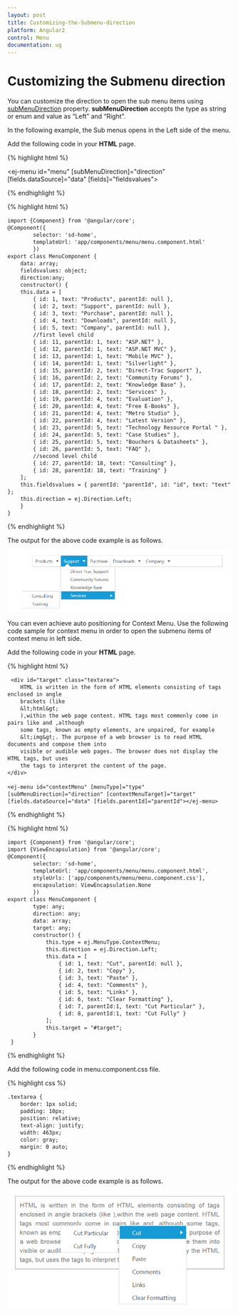 ```yaml
---
layout: post
title: Customizing-the-Submenu-direction
platform: Angular2
control: Menu
documentation: ug
---
```


# Customizing the Submenu direction

You can customize the direction to open the sub menu items using [subMenuDirection](https://help.syncfusion.com/api/js/ejmenu#members:submenudirection) property. **subMenuDirection** accepts the type as string or enum and value as “Left” and “Right”. 

In the following example, the Sub menus opens in the Left side of the menu.

Add the following code in your **HTML** page.

{% highlight html %}

<ej-menu id="menu" [subMenuDirection]="direction" [fields.dataSource]="data" [fields]="fieldsvalues"></ej-menu>

{% endhighlight %}

{% highlight html %}

    import {Component} from '@angular/core';
    @Component({
            selector: 'sd-home',
            templateUrl: 'app/components/menu/menu.component.html'
            })
    export class MenuComponent {
        data: array;
        fieldsvalues: object;
        direction:any;
        constructor() {
        this.data = [
            { id: 1, text: "Products", parentId: null },
            { id: 2, text: "Support", parentId: null },
            { id: 3, text: "Purchase", parentId: null },
            { id: 4, text: "Downloads", parentId: null },
            { id: 5, text: "Company", parentId: null },
            //first level child
            { id: 11, parentId: 1, text: "ASP.NET" },
            { id: 12, parentId: 1, text: "ASP.NET MVC" },
            { id: 13, parentId: 1, text: "Mobile MVC" },
            { id: 14, parentId: 1, text: "Silverlight" },
            { id: 15, parentId: 2, text: "Direct-Trac Support" },
            { id: 16, parentId: 2, text: "Community Forums" },
            { id: 17, parentId: 2, text: "Knowledge Base" },
            { id: 18, parentId: 2, text: "Services" },
            { id: 19, parentId: 4, text: "Evaluation" },
            { id: 20, parentId: 4, text: "Free E-Books" },
            { id: 21, parentId: 4, text: "Metro Studio" },
            { id: 22, parentId: 4, text: "Latest Version" },
            { id: 23, parentId: 5, text: "Technology Resource Portal " },
            { id: 24, parentId: 5, text: "Case Studies" },
            { id: 25, parentId: 5, text: "Bouchers & Datasheets" },
            { id: 26, parentId: 5, text: "FAQ" },
            //second level child
            { id: 27, parentId: 18, text: "Consulting" },
            { id: 28, parentId: 18, text: "Training" }
        ];
        this.fieldsvalues = { parentId: "parentId", id: "id", text: "text" };
        this.direction = ej.Direction.Left;
        }
    }

{% endhighlight %}

The output for the above code example is as follows.          

![](Customizing-the-Submenu-direction_images/Customizing-the-Submenu-direction_img1.png) 

You can even achieve auto positioning for Context Menu. Use the following code sample for context menu in order to open the submenu items of context menu in left side.

Add the following code in your **HTML** page.

{% highlight html %}

     <div id="target" class="textarea">
        HTML is written in the form of HTML elements consisting of tags enclosed in angle
        brackets (like
        &lt;html&gt;
        ),within the web page content. HTML tags most commonly come in pairs like and ,although
        some tags, known as empty elements, are unpaired, for example
        &lt;img&gt;. The purpose of a web browser is to read HTML documents and compose them into
        visible or audible web pages. The browser does not display the HTML tags, but uses
        the tags to interpret the content of the page.
    </div>
	
    <ej-menu id="contextMenu" [menuType]="type" [subMenuDirection]="direction" [contextMenuTarget]="target" [fields.dataSource]="data" [fields.parentId]="parentId"></ej-menu>

{% endhighlight %}

{% highlight html %}

    import {Component} from '@angular/core';
    import {ViewEncapsulation} from '@angular/core'; 
    @Component({
            selector: 'sd-home',
            templateUrl: 'app/components/menu/menu.component.html',
            styleUrls: ['app/components/menu/menu.component.css'],
            encapsulation: ViewEncapsulation.None 
            })
    export class MenuComponent {
            type: any;
            direction: any;
            data: array;
            target: any;
            constructor() {
                this.type = ej.MenuType.ContextMenu;
                this.direction = ej.Direction.Left;
                this.data = [
                    { id: 1, text: "Cut", parentId: null },
                    { id: 2, text: "Copy" },
                    { id: 3, text: "Paste" },
                    { id: 4, text: "Comments" },
                    { id: 5, text: "Links" },
                    { id: 6, text: "Clear Formatting" },
                    { id: 7, parentId:1, text: "Cut Particular" },
                    { id: 8, parentId:1, text: "Cut Fully" }
                ];
                this.target = "#target";
            }
     }

{% endhighlight %}

Add the following code in menu.component.css file.

{% highlight css %}

    .textarea {
        border: 1px solid;
        padding: 10px;
        position: relative;
        text-align: justify;
        width: 463px;
        color: gray;
        margin: 0 auto;
    }

{% endhighlight %}

The output for the above code example is as follows.

![](Customizing-the-Submenu-direction_images/Customizing-the-Submenu-direction_img2.png)